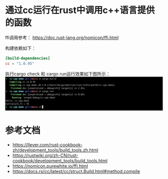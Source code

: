# 通过cc运行在rust中调用c++语言提供的函数

ffi调用参考： https://doc.rust-lang.org/nomicon/ffi.html

构建依赖如下：

```toml
[build-dependencies]
cc = "1.0.95"
```

执行cargo check 和 cargo run运行效果如下图所示：
![](cc-cpp-run.jpg)

# 参考文档

- https://llever.com/rust-cookbook-zh/development_tools/build_tools.zh.html
- https://rustwiki.org/zh-CN/rust-cookbook/development_tools/build_tools.html
- https://nomicon.purewhite.io/ffi.html
- https://docs.rs/cc/latest/cc/struct.Build.html#method.compile
